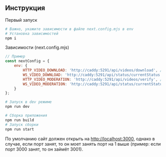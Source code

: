 ## Инструкция

Первый запуск

```bash
# Важно, укажите зависимости в файле next.config.mjs в env
# Установка зависимостей
npm i
```

Зависимости (next.config.mjs)
```js
// Пример
const nextConfig = {
    env: {
        HTTP_VIDEO_DOWNLOAD: 'http://caddy:5291/api/videos/download', // адрес пополнения БД без модерации
        WS_VIDEO_DOWNLOAD: 'http://caddy:5291/api/status/currentStatus', // адрес проверки статуса пополнения
        HTTP_VIDEO_MODERATION: 'http://caddy:5291/api/videos/verify', // адрес пополнения БД с модерацией
        WS_VIDEO_MODERATION: 'http://caddy:5291/api/status/currentStatus', // адрес проверки статуса модерации
    }
};
```

```bash
# Запуск в dev режиме
npm run dev
```

```bash
# Сборка приложения
npm run build
# Запуск сборки
npm run start
```

По умолчанию сайт должен открыть на [http://localhost:3000](http://localhost:3000), однако в случае, если порт занят, то он моет занять порт на 1 выше (пример: если порт 3000 занят, то он займёт 3001).
